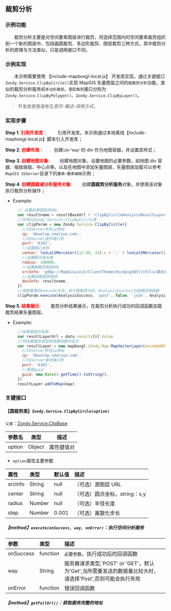## 裁剪分析

### 示例功能

&ensp;&ensp;&ensp;&ensp;裁剪分析主要是对空间要素图层进行裁剪，将选择范围内的空间要素裁剪组织到一个新的图层中，包括画圆裁剪、多边形裁剪、图层裁剪三种方式，其中裁剪分析的原理与方法类似，只是调用接口不同。

### 示例实现

&ensp;&ensp;&ensp;&ensp;本示例需要使用 【include-mapboxgl-local.js】 开发库实现，通过关键接口`Zondy.Service.ClipByCircle()`实现 MapGIS 矢量图层之间的`圆裁剪分析`功能，类似的裁剪分析服务如`多边形裁剪`、`图层裁剪`接口分别为`Zondy.Service.ClipByPolygon()`、`Zondy.Service.ClipByLayer()`。

> 开发库使用请参见*首页-概述-调用方式*。

### 实现步骤

**Step 1. <font color=red>引用开发库</font>**：
&ensp;&ensp;&ensp;&ensp;引用开发库，本示例通过本地离线【include-mapboxgl-local.js】脚本引入开发库；

**Step 2. <font color=red>创建布局</font>**：
&ensp;&ensp;&ensp;&ensp;创建`id="map"`的 div 作为地图容器，并设置其样式；

**Step 3. <font color=red>创建地图对象</font>**:
&ensp;&ensp;&ensp;&ensp;创建地图对象，设置地图的必要参数，如地图 div 容器、缩放层级、中心点等，以及在地图中添加矢量图层，矢量图层加载可以参考`MapGIS IGServer`目录下的`要素`-`要素编辑`示例；

**Step 4. <font color=red>创建圆裁减分析服务对象</font>**:
&ensp;&ensp;&ensp;&ensp;创建**圆裁剪分析服务**对象，并使用该对象执行裁剪分析操作；

- Example:
  ```javascript
    // 设置结果图层的URL
    var resultname = resultBaseUrl + 'clipByCircleAnalysisResultLayer' + getCurentTime()
    //实例化Zondy.Service.ClipByCircle类
    var clipParam = new Zondy.Service.ClipByCircle({
      //IGServer所在ip地址
      ip: 'develop.smaryun.com',
      //IGServer请求端口号
      port: '6163',
      //设置圆心坐标
      center: lonLat2Mercator(112.69, 31).x + ',' + lonLat2Mercator(112.69, 31).y,
      //设置圆半径长度
      radius: 100000,
      //设置被裁剪图层URL
      srcInfo: 'gdbp://MapGisLocal/ClientTheme/ds/epsg3857/sfcls/湖北省市级区划1',
      //设置结果图层的UR
      desInfo: resultname,
    })
    //调用基类的execute方法，执行圆裁剪分析。AnalysisSuccess为结果回调函数
    clipParam.execute(AnalysisSuccess, 'post', false, 'json', AnalysisError)
  ```

**Step 5. <font color=red>结果展示</font>**:
&ensp;&ensp;&ensp;&ensp;裁剪分析结果展示，在裁剪分析执行成功的回调函数加载裁剪结果矢量图层。

- Example:
  ```javascript
    //结果图层的名称
    var resultLayerUrl = data.results[0].Value
    //将结果图层添加到地图视图中显示
    var resultLayer = new mapboxgl.Zondy.Map.MapVectorLayer(encodeURIComponent(resultBaseUrl + resultLayerUrl), {
      //IGServer所在ip地址
      ip: 'develop.smaryun.com',
      //IGServer请求端口号
      port: '6163',
      //图层guid
      guid: new Date().getTime().toString(),
    })
    resultLayer.addToMap(map)
  ```

### 关键接口

#### 【圆裁剪类】`Zondy.Service.ClipByCircle(option)`

`父类`：<a target="_blank" href="http://develop.smaryun.com:8899/docs/mapboxgl/Zondy.Service.ClipBase.html">Zondy.Service.ClipBase</a>

| 参数名 | 类型   | 描述       |
| ------ | ------ | ---------- |
| option | Object | 属性键值对 |

- `option`属性主要参数

| 属性    | 类型   | 默认值 | 描述                          |
| :------ | :----- | :----- | :---------------------------- |
| srcInfo | String | null   | （可选）源图层 URL            |
| center  | String | null   | （可选）圆点坐标，string：x,y |
| radius  | Number | null   | （可选）半径长度              |
| step    | Number | 0.001  | （可选）离散化步长            |

##### 【method】`execute(onSuccess, way, onError)`：执行空间分析服务

| 参数      | 类型     | 描述                                                                                                      |
| :-------- | :------- | :-------------------------------------------------------------------------------------------------------- |
| onSuccess | function | `必要参数`，执行成功后的回调函数                                                                          |
| way       | String   | 服务器请求类型,'POST' or 'GET'，默认为'Get',当所需要发送的数据量比较大时，请选择'Post',否则可能会执行失败 |
| onError   | function | 错误回调函数                                                                                              |

##### 【method】`getFullUrl()`：获取服务完整的地址
